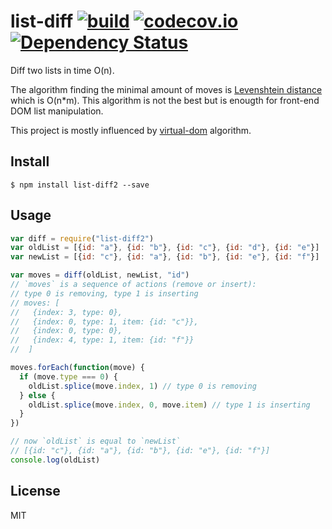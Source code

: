 # list-diff [![build](https://circleci.com/gh/livoras/list-diff/tree/master.png?style=shield)](https://circleci.com/gh/livoras/list-diff) [![codecov.io](https://codecov.io/github/livoras/list-diff/coverage.svg?branch=master)](https://codecov.io/github/livoras/list-diff?branch=master)[![Dependency Status](https://david-dm.org/livoras/list-diff.svg)](https://david-dm.org/livoras/list-diff)

Diff two lists in time O(n). 

The algorithm finding the minimal amount of moves is [Levenshtein distance](https://en.wikipedia.org/wiki/Levenshtein_distance) which is O(n*m). This algorithm is not the best but is enougth for front-end DOM list manipulation. 

This project is mostly influenced by [virtual-dom](https://github.com/Matt-Esch/virtual-dom/blob/master/vtree/diff.js) algorithm.

## Install

    $ npm install list-diff2 --save

## Usage

```javascript
var diff = require("list-diff2")
var oldList = [{id: "a"}, {id: "b"}, {id: "c"}, {id: "d"}, {id: "e"}]
var newList = [{id: "c"}, {id: "a"}, {id: "b"}, {id: "e"}, {id: "f"}]

var moves = diff(oldList, newList, "id")
// `moves` is a sequence of actions (remove or insert): 
// type 0 is removing, type 1 is inserting
// moves: [
//   {index: 3, type: 0},
//   {index: 0, type: 1, item: {id: "c"}}, 
//   {index: 0, type: 0}, 
//   {index: 4, type: 1, item: {id: "f"}}
//  ]

moves.forEach(function(move) {
  if (move.type === 0) {
    oldList.splice(move.index, 1) // type 0 is removing
  } else {
    oldList.splice(move.index, 0, move.item) // type 1 is inserting
  }
})

// now `oldList` is equal to `newList`
// [{id: "c"}, {id: "a"}, {id: "b"}, {id: "e"}, {id: "f"}]
console.log(oldList) 
```

## License 
MIT



